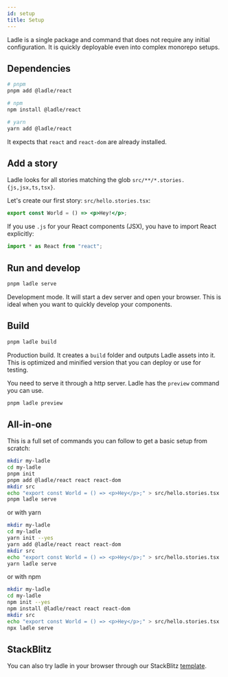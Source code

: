 ```yaml
---
id: setup
title: Setup
---
```


Ladle is a single package and command that does not require any initial configuration. It is quickly deployable even into complex monorepo setups.

## Dependencies

```bash
# pnpm
pnpm add @ladle/react

# npm
npm install @ladle/react

# yarn
yarn add @ladle/react
```

It expects that `react` and `react-dom` are already installed.

## Add a story

Ladle looks for all stories matching the glob `src/**/*.stories.{js,jsx,ts,tsx}`.

Let's create our first story: `src/hello.stories.tsx`:

```jsx
export const World = () => <p>Hey!</p>;
```

If you use `.js` for your React components (JSX), you have to import React explicitly:

```jsx
import * as React from "react";
```

## Run and develop

```bash
pnpm ladle serve
```

Development mode. It will start a dev server and open your browser. This is ideal when you want to quickly develop your components.

## Build

```bash
pnpm ladle build
```

Production build. It creates a `build` folder and outputs Ladle assets into it. This is optimized and minified version that you can deploy or use for testing.

You need to serve it through a http server. Ladle has the `preview` command you can use.

```bash
pnpm ladle preview
```

## All-in-one

This is a full set of commands you can follow to get a basic setup from scratch:

```bash
mkdir my-ladle
cd my-ladle
pnpm init
pnpm add @ladle/react react react-dom
mkdir src
echo "export const World = () => <p>Hey</p>;" > src/hello.stories.tsx
pnpm ladle serve
```

or with yarn

```bash
mkdir my-ladle
cd my-ladle
yarn init --yes
yarn add @ladle/react react react-dom
mkdir src
echo "export const World = () => <p>Hey</p>;" > src/hello.stories.tsx
yarn ladle serve
```

or with npm

```bash
mkdir my-ladle
cd my-ladle
npm init --yes
npm install @ladle/react react react-dom
mkdir src
echo "export const World = () => <p>Hey</p>;" > src/hello.stories.tsx
npx ladle serve
```

## StackBlitz

You can also try ladle in your browser through our StackBlitz [template](https://ladle.dev/new).
